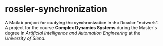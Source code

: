 # rossler-synchronization
A Matlab project for studying the synchronization in the Rossler "network". <br>
A project for the course **Complex Dynamics Systems** during the Master's degree in *Artificial Intelligence and Automation Engineering* at the *University of Siena*.
